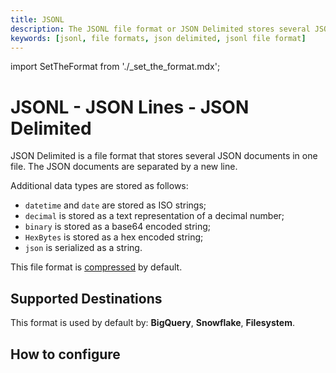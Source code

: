 ```yaml
---
title: JSONL
description: The JSONL file format or JSON Delimited stores several JSON documents in one file. The JSON documents are separated by a new line.
keywords: [jsonl, file formats, json delimited, jsonl file format]
---
```

import SetTheFormat from './_set_the_format.mdx';

# JSONL - JSON Lines - JSON Delimited

JSON Delimited is a file format that stores several JSON documents in one file. The JSON
documents are separated by a new line.

Additional data types are stored as follows:

- `datetime` and `date` are stored as ISO strings;
- `decimal` is stored as a text representation of a decimal number;
- `binary` is stored as a base64 encoded string;
- `HexBytes` is stored as a hex encoded string;
- `json` is serialized as a string.

This file format is [compressed](../../reference/performance.md#disabling-and-enabling-file-compression) by default.

## Supported Destinations

This format is used by default by: **BigQuery**, **Snowflake**, **Filesystem**.

## How to configure

<SetTheFormat file_type="jsonl"/>
